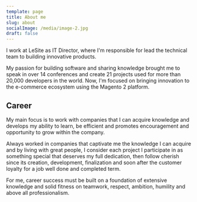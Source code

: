 ```yaml
---
template: page
title: About me
slug: about
socialImage: /media/image-2.jpg
draft: false
---
```

I work at LeSite as IT Director, where I'm responsible for lead the technical team to building innovative products.

My passion for building software and sharing knowledge brought me to speak in over 14 conferences and create 21 projects used for more than 20,000 developers in the world. Now, I'm focused on bringing innovation to the e-commerce ecosystem using the Magento 2 platform.

## Career

My main focus is to work with companies that I can acquire knowledge and develops my ability to learn, be efficient and promotes encouragement and opportunity to grow within the company.

Always worked in companies that captivate me the knowledge I can acquire and by living with great people, I consider each project I participate in as something special that deserves my full dedication, then follow cherish since its creation, development, finalization and soon after the customer loyalty for a job well done and completed term.

For me, career success must be built on a foundation of extensive knowledge and solid fitness on teamwork, respect, ambition, humility and above all professionalism.